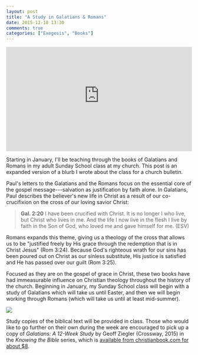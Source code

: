 ```yaml
---
layout: post
title: "A Study in Galatians & Romans"
date: 2015-12-18 13:30
comments: true
categories: ["Exegesis", "Books"]
---
```


<style>.embed-container { position: relative; padding-bottom: 56.25%; height: 0; overflow: hidden; max-width: 100%; } .embed-container iframe, .embed-container object, .embed-container embed { position: absolute; top: 0; left: 0; width: 100%; height: 100%; }</style><div class='embed-container'><iframe src='https://www.youtube-nocookie.com/embed/S8apOz9BLIM?rel=0' frameborder='0' allowfullscreen></iframe></div>

Starting in January, I'll be teaching through the books of Galatians and Romans in my adult Sunday School class at my church. This post is an expanded version of a blurb I wrote about the class for a church bulletin.

Paul's letters to the Galatians and the Romans focus on the essential core of the gospel message---salvation as justification by faith alone. In Galatians, Paul describes the believer's new life in Christ as a result of our co-crucifixion on the cross of our loving savior Christ:

> **Gal. 2:20** I have been crucified with Christ. It is no longer I who live, but Christ who lives in me. And the life I now live in the flesh I live by faith in the Son of God, who loved me and gave himself for me. (ESV)

Romans expands this theme, giving us a theology of the cross that allows us to be "justified freely by His grace through the redemption that is in Christ Jesus" (Rom 3:24). Because God's righteous wrath for our sins has been poured out on Christ as our sinless substitute, His justice is satisfied and He has passed over our guilt (Rom 3:25).

Focused as they are on the gospel of grace in Christ, these two books have had immeasurable influence on Christian theology throughout the history of the church. Beginning in January, my Sunday School class will begin with a study of Galatians which will take us until Easter, and then we will begin working through Romans (which will take us until at least mid-summer).

![](http://g.christianbook.com/dg/product/cbd/f400/543029.jpg)

Study copies of the biblical text will be provided in class. Those who would like to go further on their own during the week are encouraged to pick up a copy of *Galatians: A 12-Week Study* by Geoff Ziegler (Crossway, 2015) in the *Knowing the Bible* series, which is [available from christianbook.com for about $8](http://www.christianbook.com/Christian/Books/product?event=AFF&p=1178855&item_no=543029).

